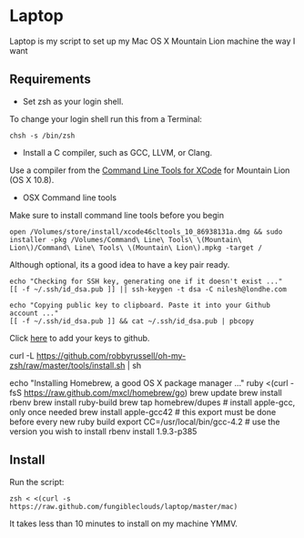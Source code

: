 Laptop
======

Laptop is my script to set up my Mac OS X Mountain Lion machine the way I want

Requirements
------------

* Set zsh as your login shell.

To change your login shell run this from a Terminal:

    chsh -s /bin/zsh

* Install a C compiler, such as GCC, LLVM, or Clang.

Use a compiler from the [Command Line Tools for XCode](https://developer.apple.com/downloads/index.action) for Mountain Lion (OS X 10.8).

* OSX Command line tools

Make sure to install command line tools before you begin

    open /Volumes/store/install/xcode46cltools_10_86938131a.dmg && sudo installer -pkg /Volumes/Command\ Line\ Tools\ \(Mountain\ Lion\)/Command\ Line\ Tools\ \(Mountain\ Lion\).mpkg -target /

Although optional, its a good idea to have a key pair ready.

    echo "Checking for SSH key, generating one if it doesn't exist ..."
    [[ -f ~/.ssh/id_dsa.pub ]] || ssh-keygen -t dsa -C nilesh@londhe.com

    echo "Copying public key to clipboard. Paste it into your Github account ..."
    [[ -f ~/.ssh/id_dsa.pub ]] && cat ~/.ssh/id_dsa.pub | pbcopy
    
Click [here](https://github.com/account/ssh) to add your keys to github.

curl -L https://github.com/robbyrussell/oh-my-zsh/raw/master/tools/install.sh | sh

echo "Installing Homebrew, a good OS X package manager ..."
    ruby <(curl -fsS https://raw.github.com/mxcl/homebrew/go)
    brew update
    brew install rbenv
    brew install ruby-build
    brew tap homebrew/dupes
    # install apple-gcc, only once needed
    brew install apple-gcc42
    # this export must be done before every new ruby build
    export CC=/usr/local/bin/gcc-4.2
    # use the version you wish to install
    rbenv install 1.9.3-p385

Install
-------

Run the script:

    zsh < <(curl -s https://raw.github.com/fungibleclouds/laptop/master/mac)




It takes less than 10 minutes to install on my machine YMMV.